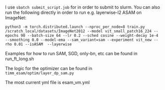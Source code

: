 I use `sbatch submit_script.job` for in order to submit to slurm. 
You can also run the following directly in order to run e.g. layerwise-l2 ASAM on ImageNet: 

`python3 -m torch.distributed.launch --nproc_per_node=8 train.py /scratch_local/datasets/ImageNet2012 --model vit_small_patch16_224 --epochs 90 --batch-size 64 --lr 0.2 --sched cosine --weight-decay 1e-4 --smoothing 0.0 --model-ema --sam_variant=sam --experiment vit_new --rho 0.01 --isASAM  --layerwise` 

Examples for how to run SAM, SGD, only-bn, etc can be found in run_ft_long.sh

The logic for the optimizer can be found in `timm_esam/optim/layer_dp_sam.py`

The most current yml file is esam_vm.yml

